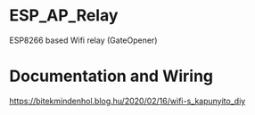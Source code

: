 # ESP_AP_Relay
 ESP8266 based Wifi relay (GateOpener)

# Documentation and Wiring
 https://bitekmindenhol.blog.hu/2020/02/16/wifi-s_kapunyito_diy
